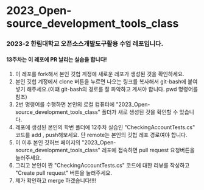 # 2023_Open-source_development_tools_class

### 2023-2 한림대학교 오픈소스개발도구활용 수업 레포입니다.
#### 13주차는 이 레포에 PR 날리는 실습을 합니다!
1. 이 레포를 fork해서 본인 깃헙 계정에 새로운 레포가 생성된 것을 확인하세요.
2. 본인 깃헙 계정에서 clone 버튼을 누르면 나오는 링크를 복사해서 git-bash에 붙여 넣기 해주세요.(이떄 git-bash의 경로를 잘 파악하고 계셔야 합니다. pwd 명령어를 참조)
3. 2번 명령어를 수행하면 본인의 로컬 컴퓨터에 "2023_Open-source_development_tools_class" 폴더가 새로 생성된 것을 확인할 수 있습니다.
4. 레포에 생성된 본인의 학번 폴더에 12주차 실습인 "CheckingAccountTests.cs" 코드를 add , push해보세요. 단 remote는 본인의 깃헙 레포 경로여야 합니다.
5. 이 이후 본인 깃허브 페이지의  "2023_Open-source_development_tools_class" 레포에 접속하면 pull request 요청버튼을 눌러주세요.
6. 그리고 본인이 짠  "CheckingAccountTests.cs" 코드에 대한 리뷰를 작성하고 "Create pull request" 버튼을 눌러주세요.
7. 제가 확인하고 merge 하겠습니다!!!!

